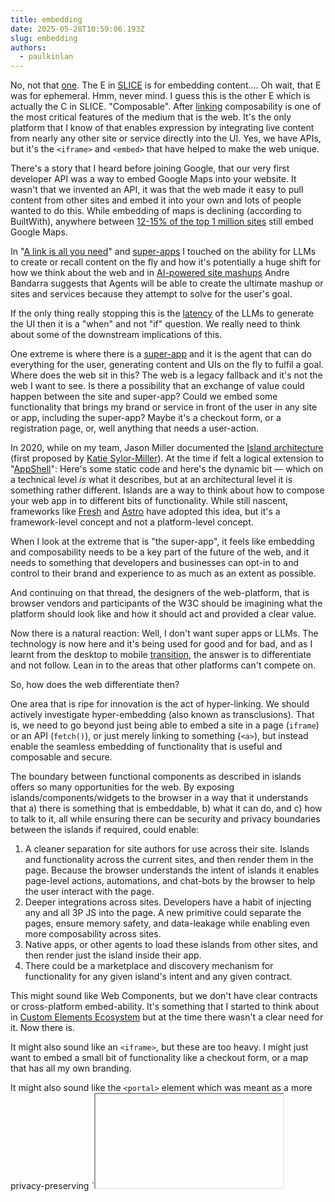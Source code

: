 ```yaml
---
title: embedding
date: 2025-05-28T10:59:06.193Z
slug: embedding
authors:
  - paulkinlan
---
```


No, not that [one](https://huggingface.co/spaces/hesamation/primer-llm-embedding). The E in [SLICE](https://paul.kinlan.me/slice-the-web/) is for embedding content.... Oh wait, that E was for ephemeral. Hmm, never mind. I guess this is the other E which is actually the C in SLICE. "Composable". After [linking](/a-link-is-all-you-need) composability is one of the most critical features of the medium that is the web. It's the only platform that I know of that enables expression by integrating live content from nearly any other site or service directly into the UI. Yes, we have APIs, but it's the `<iframe>` and `<embed>` that have helped to make the web unique.

There's a story that I heard before joining Google, that our very first developer API was a way to embed Google Maps into your website. It wasn't that we invented an API, it was that the web made it easy to pull content from other sites and embed it into your own and lots of people wanted to do this. While embedding of maps is declining (according to BuiltWith), anywhere between [12-15% of the top 1 million sites](https://trends.builtwith.com/mapping/Google-Maps) still embed Google Maps.

In "[A link is all you need](/a-link-is-all-you-need/)" and [super-apps](/super-apps/) I touched on the ability for LLMs to create or recall content on the fly and how it's potentially a huge shift for how we think about the web and in [AI-powered site mashups](/ai-powered-site-mashups/) Andre Bandarra suggests that Agents will be able to create the ultimate mashup or sites and services because they attempt to solve for the user's goal.

If the only thing really stopping this is the [latency](/latency/) of the LLMs to generate the UI then it is a "when" and not "if" question. We really need to think about some of the downstream implications of this.

One extreme is where there is a [super-app](/super-apps/) and it is the agent that can do everything for the user, generating content and UIs on the fly to fulfil a goal. Where does the web sit in this? The web is a legacy fallback and it's not the web I want to see. Is there a possibility that an exchange of value could happen between the site and super-app? Could we embed some functionality that brings my brand or service in front of the user in any site or app, including the super-app? Maybe it's a checkout form, or a registration page, or, well anything that needs a user-action.

In 2020, while on my team, Jason Miller documented the [Island architecture](https://jasonformat.com/islands-architecture/) (first proposed by [Katie Sylor-Miller](https://sylormiller.com/)). At the time if felt a logical extension to "[AppShell](https://web.dev/learn/pwa/architecture/)": Here's some static code and here's the dynamic bit &mdash; which on a technical level _is_ what it describes, but at an architectural level it is something rather different. Islands are a way to think about how to compose your web app in to different bits of functionality. While still nascent, frameworks like [Fresh](https://fresh.deno.dev/docs/concepts/islands) and [Astro](https://docs.astro.build/en/concepts/islands/) have adopted this idea, but it's a framework-level concept and not a platform-level concept.

When I look at the extreme that is "the super-app", it feels like embedding and composability needs to be a key part of the future of the web, and it needs to something that developers and businesses can opt-in to and control to their brand and experience to as much as an extent as possible.

And continuing on that thread, the designers of the web-platform, that is browser vendors and participants of the W3C should be imagining what the platform should look like and how it should act and provided a clear value.

Now there is a natural reaction: Well, I don't want super apps or LLMs. The technology is now here and it's being used for good and for bad, and as I learnt from the desktop to mobile [transition](/transition/), the answer is to differentiate and not follow. Lean in to the areas that other platforms can't compete on.

So, how does the web differentiate then?

One area that is ripe for innovation is the act of hyper-linking. We should actively investigate hyper-embedding (also known as transclusions). That is, we need to go beyond just being able to embed a site in a page (`iframe`) or an API (`fetch()`), or just merely linking to something (`<a>`), but instead enable the seamless embedding of functionality that is useful and composable and secure.

The boundary between functional components as described in islands offers so many opportunities for the web. By exposing islands/components/widgets to the browser in a way that it understands that a) there is something that is embeddable, b) what it can do, and c) how to talk to it, all while ensuring there can be security and privacy boundaries between the islands if required, could enable:

1. A cleaner separation for site authors for use across their site. Islands and functionality across the current sites, and then render them in the page. Because the browser understands the intent of islands it enables page-level actions, automations, and chat-bots by the browser to help the user interact with the page.
2. Deeper integrations across sites. Developers have a habit of injecting any and all 3P JS into the page. A new primitive could separate the pages, ensure memory safety, and data-leakage while enabling even more composability across sites.
3. Native apps, or other agents to load these islands from other sites, and then render just the island inside their app.
4. There could be a marketplace and discovery mechanism for functionality for any given island's intent and any given contract.

This might sound like Web Components, but we don't have clear contracts or cross-platform embed-ability. It's something that I started to think about in [Custom Elements Ecosystem](https://paul.kinlan.me/custom-elements-ecosystem/) but at the time there wasn't a clear need for it. Now there is.

It might also sound like an `<iframe>`, but these are too heavy. I might just want to embed a small bit of functionality like a checkout form, or a map that has all my own branding.

It might also sound like the `<portal>` element which was meant as a more privacy-preserving `<iframe> element, but again it's too high-level and doesn't allow for the embedding of functionality at a level that smaller than a page.

It might also look like [Web Intents](https://paul.kinlan.me/what-happened-to-web-intents/) but this was a page level and not at a component level (and it got pulled out of Chrome).

We are in the start of an era where the [web will be headless](https://paul.kinlan.me/the-headless-web/) _and_ we don't have the correct primitives to enable the web to be composable in a way that is useful and for it to thrive.
